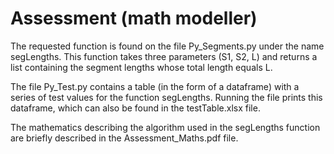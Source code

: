 # Assessment (math modeller)

The requested function is found on the file Py_Segments.py under the name segLengths. This function takes three parameters (S1, S2, L) and returns a list containing the segment lengths whose total length equals L. 

The file Py_Test.py contains a table (in the form of a dataframe) with a series of test values for the function segLengths. Running the file prints this dataframe, which can also be found in the testTable.xlsx file. 

The mathematics describing the algorithm used in the segLengths function are briefly described in the Assessment_Maths.pdf file. 
